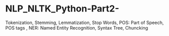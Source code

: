 # NLP_NLTK_Python-Part2-
 Tokenization, Stemming,  Lemmatization, Stop Words, POS: Part of Speech, POS tags , NER: Named Entity Recognition, Syntax Tree, Chuncking
